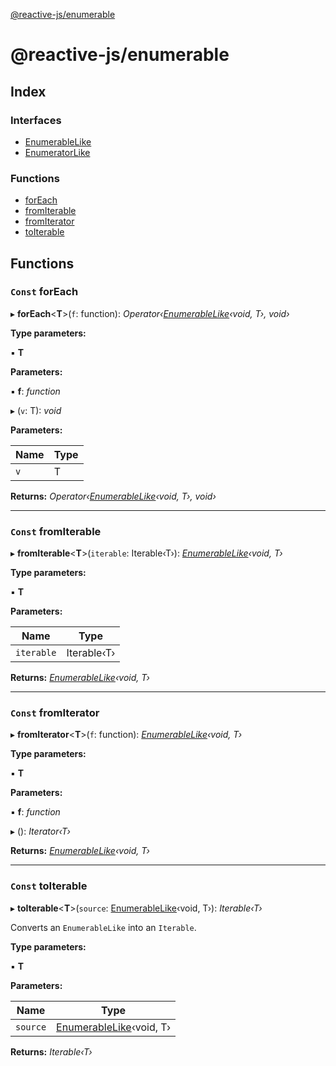 [@reactive-js/enumerable](README.md)

# @reactive-js/enumerable

## Index

### Interfaces

* [EnumerableLike](interfaces/enumerablelike.md)
* [EnumeratorLike](interfaces/enumeratorlike.md)

### Functions

* [forEach](README.md#const-foreach)
* [fromIterable](README.md#const-fromiterable)
* [fromIterator](README.md#const-fromiterator)
* [toIterable](README.md#const-toiterable)

## Functions

### `Const` forEach

▸ **forEach**<**T**>(`f`: function): *Operator‹[EnumerableLike](interfaces/enumerablelike.md)‹void, T›, void›*

**Type parameters:**

▪ **T**

**Parameters:**

▪ **f**: *function*

▸ (`v`: T): *void*

**Parameters:**

Name | Type |
------ | ------ |
`v` | T |

**Returns:** *Operator‹[EnumerableLike](interfaces/enumerablelike.md)‹void, T›, void›*

___

### `Const` fromIterable

▸ **fromIterable**<**T**>(`iterable`: Iterable‹T›): *[EnumerableLike](interfaces/enumerablelike.md)‹void, T›*

**Type parameters:**

▪ **T**

**Parameters:**

Name | Type |
------ | ------ |
`iterable` | Iterable‹T› |

**Returns:** *[EnumerableLike](interfaces/enumerablelike.md)‹void, T›*

___

### `Const` fromIterator

▸ **fromIterator**<**T**>(`f`: function): *[EnumerableLike](interfaces/enumerablelike.md)‹void, T›*

**Type parameters:**

▪ **T**

**Parameters:**

▪ **f**: *function*

▸ (): *Iterator‹T›*

**Returns:** *[EnumerableLike](interfaces/enumerablelike.md)‹void, T›*

___

### `Const` toIterable

▸ **toIterable**<**T**>(`source`: [EnumerableLike](interfaces/enumerablelike.md)‹void, T›): *Iterable‹T›*

Converts an `EnumerableLike` into an `Iterable`.

**Type parameters:**

▪ **T**

**Parameters:**

Name | Type |
------ | ------ |
`source` | [EnumerableLike](interfaces/enumerablelike.md)‹void, T› |

**Returns:** *Iterable‹T›*
